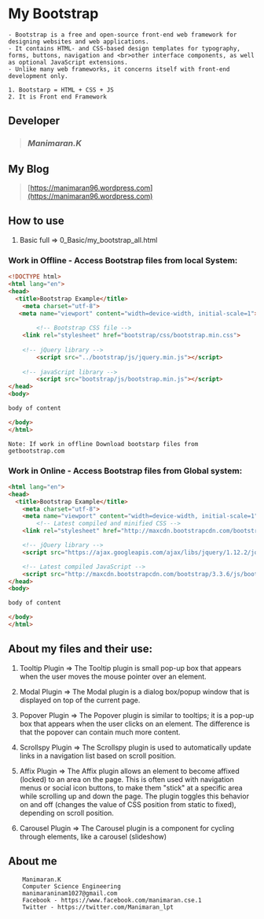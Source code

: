 # My Bootstrap
	- Bootstrap is a free and open-source front-end web framework for designing websites and web applications. 
	- It contains HTML- and CSS-based design templates for typography, forms, buttons, navigation and <br>other interface components, as well as optional JavaScript extensions. 
	- Unlike many web frameworks, it concerns itself with front-end development only.
	
	1. Bootstarp = HTML + CSS + JS
	2. It is Front end Framework

## Developer
>### *Manimaran.K*

## My Blog
>[https://manimaran96.wordpress.com](https://manimaran96.wordpress.com) 

## How to use
1. Basic full => 0_Basic/my_bootstrap_all.html


### Work in Offline - Access Bootstrap files from local System:

```html
<!DOCTYPE html>
<html lang="en">
<head>
  <title>Bootstrap Example</title>
    <meta charset="utf-8">
   <meta name="viewport" content="width=device-width, initial-scale=1">
   
        <!-- Bootstrap CSS file -->
	<link rel="stylesheet" href="bootstrap/css/bootstrap.min.css">
	
	<!-- jQuery library -->
        <script src="../bootstrap/js/jquery.min.js"></script>
	
	<!-- javaScript library -->
        <script src="bootstrap/js/bootstrap.min.js"></script>
</head>
<body>

body of content

</body>
</html>
```

	Note: If work in offline Download bootstarp files from getbootstrap.com


### Work in Online - Access Bootstrap files from Global system:
```html
<html lang="en">
<head>
  <title>Bootstrap Example</title>
    <meta charset="utf-8">
    <meta name="viewport" content="width=device-width, initial-scale=1">
        <!-- Latest compiled and minified CSS -->
	<link rel="stylesheet" href="http://maxcdn.bootstrapcdn.com/bootstrap/3.3.6/css/bootstrap.min.css">

	<!-- jQuery library -->
	<script src="https://ajax.googleapis.com/ajax/libs/jquery/1.12.2/jquery.min.js"></script>

	<!-- Latest compiled JavaScript -->
	<script src="http://maxcdn.bootstrapcdn.com/bootstrap/3.3.6/js/bootstrap.min.js"></script>	
</head>
<body>

body of content

</body>
</html>
```

## About my files and their use:

1. Tooltip Plugin  => The Tooltip plugin is small pop-up box that appears when the user moves the mouse pointer over an element.
2. Modal Plugin    => The Modal plugin is a dialog box/popup window that is displayed on top of the current page.
3. Popover Plugin  => The Popover plugin is similar to tooltips; it is a pop-up box that appears when the user clicks on an element. The difference is that the popover can contain much more content.

4. Scrollspy Plugin => The Scrollspy plugin is used to automatically update links in a navigation list based on scroll position.
5. Affix Plugin    => The Affix plugin allows an element to become affixed (locked) to an area on the page. This is often used with navigation menus or social icon buttons, to make them "stick" at a specific area while scrolling up and down the page. The plugin toggles this behavior on and off (changes the value of CSS position from static to fixed), depending on scroll position.
6. Carousel Plugin  => The Carousel plugin is a component for cycling through elements, like a carousel (slideshow)


## **About me**
        Manimaran.K
        Computer Science Engineering
        manimaraninam1027@gmail.com
        Facebook - https://www.facebook.com/manimaran.cse.1
        Twitter - https://twitter.com/Manimaran_lpt
